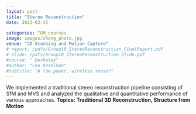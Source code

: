 ```yaml
---
layout: post
title: "Stereo Reconstruction"
date: 2022-02-15

categories: TUM_courses
image: images/zhang_photo.jpg
venue: "3D Scanning and Motion Capture"
# report: /pdfs/Group10_StereoReconstruction_FinalReport.pdf
# slide: /pdfs/Group10_StereoReconstruction_Slide.pdf
#course: " Berkeley"
#author: "Leo Keselman"
#subtitle: "A low power, wireless sensor"
---
```

We implemented a traditional stereo reconstruction pipeline consisting of SfM and MVS and analyzed the qualitative and quantitative performance of various approaches.
<b>Topics:<b>   Traditional 3D Reconstruction, Structure from Motion
